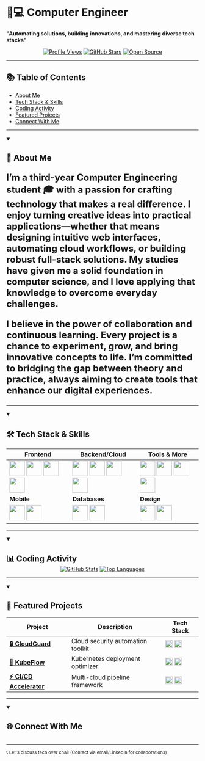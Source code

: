 # 👨💻 Computer Engineer  
**"Automating solutions, building innovations, and mastering diverse tech stacks"**

<div align="center">
  
[![Profile Views](https://komarev.com/ghpvc/?username=rupesh3433&style=for-the-badge&color=7B1FA2&label=PROFILE+VIEWS)](https://github.com/rupesh3433)
[![GitHub Stars](https://img.shields.io/badge/STARS-100-7B1FA2?style=for-the-badge&logo=github&logoColor=white)](https://github.com/rupesh3433)
[![Open Source](https://img.shields.io/badge/OPEN%20SOURCE-❤-7B1FA2?style=for-the-badge)](https://github.com/rupesh3433)

</div>

---

## 📚 Table of Contents
- [About Me](#about-me)
- [Tech Stack & Skills](#tech-stack--skills)
- [Coding Activity](#coding-activity)
- [Featured Projects](#featured-projects)
- [Connect With Me](#connect-with-me)

---

<details open>
  <summary id="about-me"><h2>🚀 About Me</h2></summary>
  <div style="font-size: 24px; font-weight: bold;">
    <p>
      I’m a third-year Computer Engineering student 🎓 with a passion for crafting technology that makes a real difference. I enjoy turning creative ideas into practical applications—whether that means designing intuitive web interfaces, automating cloud workflows, or building robust full-stack solutions. My studies have given me a solid foundation in computer science, and I love applying that knowledge to overcome everyday challenges.
    </p>
    <p>
      I believe in the power of collaboration and continuous learning. Every project is a chance to experiment, grow, and bring innovative concepts to life. I’m committed to bridging the gap between theory and practice, always aiming to create tools that enhance our digital experiences.
    </p>
  </div>
</details>

---

<details open>
  <summary id="tech-stack--skills"><h2>🛠 Tech Stack & Skills</h2></summary>
  <div align="center">
  
  | **Frontend** | **Backend/Cloud** | **Tools & More** |
  |--------------|-------------------|------------------|
  | <img src="https://cdn.jsdelivr.net/gh/devicons/devicon/icons/react/react-original.svg" width="40" height="40"/> <img src="https://cdn.jsdelivr.net/gh/devicons/devicon/icons/html5/html5-original.svg" width="40" height="40"/> <img src="https://cdn.jsdelivr.net/gh/devicons/devicon/icons/css3/css3-original.svg" width="40" height="40"/> <img src="https://cdn.jsdelivr.net/gh/devicons/devicon/icons/flutter/flutter-original.svg" width="40" height="40"/> | <img src="https://cdn.jsdelivr.net/gh/devicons/devicon/icons/nodejs/nodejs-original.svg" width="40" height="40"/> <img src="https://cdn.jsdelivr.net/gh/devicons/devicon/icons/python/python-original.svg" width="40" height="40"/> <img src="https://cdn.jsdelivr.net/gh/devicons/devicon/icons/aws/aws-original.svg" width="40" height="40"/> <img src="https://cdn.jsdelivr.net/gh/devicons/devicon/icons/azure/azure-original.svg" width="40" height="40"/> | <img src="https://cdn.jsdelivr.net/gh/devicons/devicon/icons/docker/docker-original.svg" width="40" height="40"/> <img src="https://cdn.jsdelivr.net/gh/devicons/devicon/icons/kubernetes/kubernetes-plain.svg" width="40" height="40"/> <img src="https://cdn.jsdelivr.net/gh/devicons/devicon/icons/git/git-original.svg" width="40" height="40"/> <img src="https://cdn.jsdelivr.net/gh/devicons/devicon/icons/terraform/terraform-original.svg" width="40" height="40"/> |
  | **Mobile** | **Databases** | **Design** |
  | <img src="https://cdn.jsdelivr.net/gh/devicons/devicon/icons/android/android-original.svg" width="40" height="40"/> <img src="https://cdn.jsdelivr.net/gh/devicons/devicon/icons/swift/swift-original.svg" width="40" height="40"/> | <img src="https://cdn.jsdelivr.net/gh/devicons/devicon/icons/mongodb/mongodb-original.svg" width="40" height="40"/> <img src="https://cdn.jsdelivr.net/gh/devicons/devicon/icons/mysql/mysql-original.svg" width="40" height="40"/> | <img src="https://cdn.jsdelivr.net/gh/devicons/devicon/icons/figma/figma-original.svg" width="40" height="40"/> <img src="https://cdn.jsdelivr.net/gh/devicons/devicon/icons/sass/sass-original.svg" width="40" height="40"/> |
  
  </div>
</details>

---

<details open>
  <summary id="coding-activity"><h2>📊 Coding Activity</h2></summary>
  <div align="center" style="margin-top: -20px">
    
  [![GitHub Stats](https://github-readme-stats.vercel.app/api?username=rupesh3433&show_icons=true&theme=radical&hide_title=true&include_all_commits=true&count_private=true)](https://github.com/rupesh3433)
  [![Top Languages](https://github-readme-stats.vercel.app/api/top-langs/?username=rupesh3433&layout=compact&theme=radical&hide=roff)](https://github.com/rupesh3433)
  
  </div>
</details>

---

<details open>
  <summary id="featured-projects"><h2>🚀 Featured Projects</h2></summary>
  <div align="center">
    
  | Project | Description | Tech Stack |
  |---------|-------------|------------|
  | [**🔒 CloudGuard**](https://github.com/rupesh3433/CloudGuard) | Cloud security automation toolkit | <img src="https://img.shields.io/badge/-AWS-FF9900?logo=amazonaws" height="20"/> <img src="https://img.shields.io/badge/-Azure-0089D6?logo=microsoft-azure" height="20"/> |
  | [**🚀 KubeFlow**](https://github.com/rupesh3433/KubeFlow) | Kubernetes deployment optimizer | <img src="https://img.shields.io/badge/-K8s-326CE5?logo=kubernetes" height="20"/> <img src="https://img.shields.io/badge/-Helm-0F1689?logo=helm" height="20"/> |
  | [**⚡ CI/CD Accelerator**](https://github.com/rupesh3433/CI-CD-Accelerator) | Multi-cloud pipeline framework | <img src="https://img.shields.io/badge/-Terraform-7B42BC?logo=terraform" height="20"/> <img src="https://img.shields.io/badge/-GitHub_Actions-2088FF?logo=github-actions" height="20"/> |
  
  </div>
</details>

---

<details open>
  <summary id="connect-with-me"><h2>🌐 Connect With Me</h2></summary>
  <!-- Include Font Awesome CDN in the head of your document -->
  <link rel="stylesheet" href="https://cdnjs.cloudflare.com/ajax/libs/font-awesome/5.15.1/css/all.min.css">
  
  <div style="margin-top: 20px; display: flex; justify-content: center; gap: 20px;">
    <a href="mailto:rupesh.poudel22@pccoepune.org" style="font-size: 24px; color: #D44638;" aria-label="Email">
      <i class="fas fa-envelope"></i>
    </a>
    <a href="https://github.com/rupesh3433" style="font-size: 24px; color: #181717;" aria-label="GitHub">
      <i class="fab fa-github"></i>
    </a>
    <a href="https://www.linkedin.com/in/rupesh-poudel-755b7a345" style="font-size: 24px; color: #0077B5;" aria-label="LinkedIn">
      <i class="fab fa-linkedin"></i>
    </a>
    <a href="https://www.instagram.com/rupacepoudel" style="font-size: 24px; color: #E4405F;" aria-label="Instagram">
      <i class="fab fa-instagram"></i>
    </a>
    <a href="https://www.facebook.com/rup.ace.5872" style="font-size: 24px; color: #1877F2;" aria-label="Facebook">
      <i class="fab fa-facebook"></i>
    </a>
  </div>
</details>

---

<sub>📞 Let's discuss tech over chai! (Contact via email/LinkedIn for collaborations)</sub>
